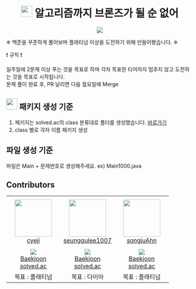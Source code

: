 <div align="center">
    <h1> <img src="https://img.icons8.com/color/48/null/code.png" width="30" height="30" style="padding: 0;margin-bottom:-5px;" /> 알고리즘까지 브론즈가 될 순 없어 </h1>
</div>

<div align="center">
<a href="https://hits.seeyoufarm.com"><img src="https://hits.seeyoufarm.com/api/count/incr/badge.svg?url=https%3A%2F%2Fgithub.com%2Falgorithm-cote-study%2Fbaekjoon-algorithm&count_bg=%23A9A7E3&title_bg=%23555555&icon=yarn.svg&icon_color=%23E7E7E7&title=hits&edge_flat=false"/></a>
</div>

❈  백준을 꾸준하게 풀어보며 플래티넘 이상을 도전하기 위해 만들어봤습니다. ❈

❗️ 규칙 ❗️

일주일에 2문제 이상 푸는 것을 목표로 하며 각자 목표한 티어까지 멈추지 않고 도전하는 것을 목표로 시작됩니다. </br>
문제 풀이 완료 후, PR 날리면 다음 월요일에 Merge


## <img src="https://img.icons8.com/color/48/null/folder-tree.png" width="30" height="30" style="padding: 0;margin-bottom:-5px;"/> 패키지 생성 기준

1. 패키지는 solved.ac의 class 분류대로 폴더를 생성했습니다. [바로가기](https://solved.ac/en/class) </br>
2. class 별로 각자 이름 패키지 생성

## 파일 생성 기준

파일은 Main + 문제번호로 생성해주세요. ex) Main1000.java


## Contributors

<table >
    <tr height="140px">
        <td align="center" width="130px">
            <a href="https://github.com/cyeji"><img height="100px" width="100px" src="https://avatars.githubusercontent.com/u/98408267?v=4"/></a>
            <br />
            <a href="https://github.com/cyeji">cyeji</a>
        </td>
        <td align="center" width="130px">
            <a href="https://github.com/seunggulee1007"><img height="100px" width="100px" src="https://avatars.githubusercontent.com/u/32692807?v=4"/></a>
            <br />
            <a href="https://github.com/seunggulee1007">seunggulee1007</a>
        </td>
        <td align="center" width="130px">
            <a href="https://github.com/songjuAhn"><img height="100px" width="100px" src="https://avatars.githubusercontent.com/u/18460680?v=4"/></a>
            <br />
            <a href="https://github.com/songjuAhn">songjuAhn</a>
        </td>
    </tr>
    <tr height="50px">
        <td align="center">
            <img src="http://mazassumnida.wtf/api/mini/generate_badge?boj=goe152" />
            <br />
            <a href="https://www.acmicpc.net/user/goe152">Baekjoon</a>
            <br />
            <a href="https://solved.ac/profile/goe152">solved.ac</a>
        </td>
        <td align="center">
            <img src="http://mazassumnida.wtf/api/mini/generate_badge?boj=leesg107" />
            <br />
            <a href="https://www.acmicpc.net/user/leesg107">Baekjoon</a>
            <br />
            <a href="https://solved.ac/profile/leesg107">solved.ac</a>
        </td>
        <td align="center">
            <img src="http://mazassumnida.wtf/api/mini/generate_badge?boj=ggb06104" />
            <br />
            <a href="https://www.acmicpc.net/user/ggb06104">Baekjoon</a>
            <br />
            <a href="https://solved.ac/profile/ggb06104">solved.ac</a>
        </td>
    </tr>
    <tr height="20px">
        <td align="center">
            목표 : 플래티넘
        </td>
        <td align="center">
           목표 : 다이아
        </td>
        <td align="center">
           목표 : 플래티넘
        </td>
    </tr>
</table>